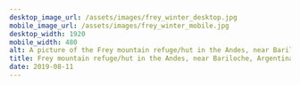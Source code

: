 ```yaml
---
desktop_image_url: /assets/images/frey_winter_desktop.jpg
mobile_image_url: /assets/images/frey_winter_mobile.jpg
desktop_width: 1920
mobile_width: 480
alt: A picture of the Frey mountain refuge/hut in the Andes, near Bariloche, Argentina
title: Frey mountain refuge/hut in the Andes, near Bariloche, Argentina in winter
date: 2019-08-11
---
```

